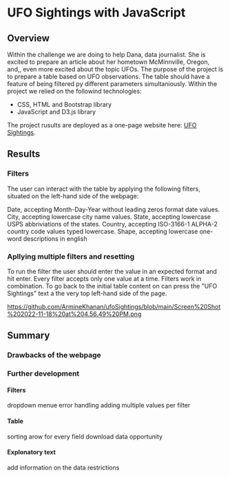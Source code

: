 # UFO Sightings with JavaScript

## Overview

Within the challenge we are doing to help Dana, data journalist. She is excited to prepare an article about her hometown McMinnville, Oregon, and,, even more excited about the topic UFOs. The purpose of the project is to prepare a table based on UFO observations. The table should have a feature of being filtered py different parameters simultaniously.
Within the project we relied on the followind technologies:
* CSS, HTML and Bootstrap library
* JavaScript and D3.js library

The project rusults are deployed as a one-page website here: [UFO Sightings](https://arminekhanan.github.io/ufoSightings/?fbclid=IwAR08vbEpIGP0NE9V9m5K0yLr5ejo5JoZLddIxPYtIl-09kG7ZqpL60XocoQ).

## Results

### Filters

The user can interact with the table by applying the following filters, situated on the left-hand side of the webpage:

Date, accepting Month-Day-Year without leading zeros format date values.
City, accepting lowercase city name values.
State, accepting lowercase USPS abbriviations of the states.
Country, accepting ISO-3166-1 ALPHA-2 country code values typed lowercase.
Shape, accepting lowercase one-word descriptions in english

### Apllying multiple filters and resetting
To run the filter the user should enter the value in an expected format and hit enter. Every filter accepts only one value at a time. Filters work in combination. To go back to the initial table content on can press the "UFO Sightings" text a the very top left-hand side of the page. 

https://github.com/ArmineKhanan/ufoSightings/blob/main/Screen%20Shot%202022-11-18%20at%204.56.49%20PM.png

## Summary

### Drawbacks of the webpage

### Further development
#### Filters
dropdown menue
error handling
adding multiple values per filter

#### Table
sorting arow for every field
download data opportunity

#### Explonatory text
add information on the data restrictions
